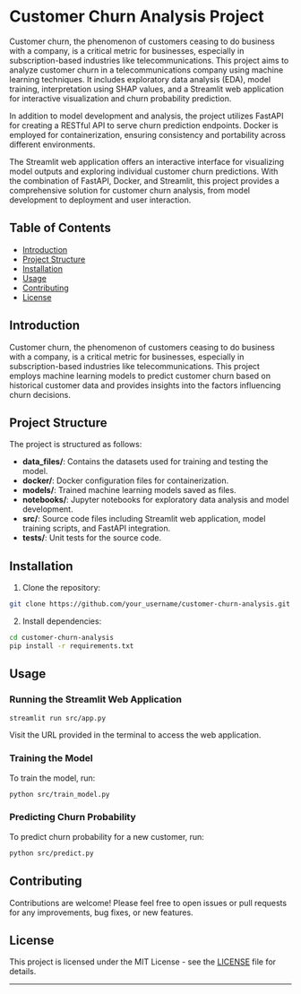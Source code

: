 

# Customer Churn Analysis Project

Customer churn, the phenomenon of customers ceasing to do business with a company, is a critical metric for businesses, especially in subscription-based industries like telecommunications. This project aims to analyze customer churn in a telecommunications company using machine learning techniques. It includes exploratory data analysis (EDA), model training, interpretation using SHAP values, and a Streamlit web application for interactive visualization and churn probability prediction.

In addition to model development and analysis, the project utilizes FastAPI for creating a RESTful API to serve churn prediction endpoints. Docker is employed for containerization, ensuring consistency and portability across different environments.

The Streamlit web application offers an interactive interface for visualizing model outputs and exploring individual customer churn predictions. With the combination of FastAPI, Docker, and Streamlit, this project provides a comprehensive solution for customer churn analysis, from model development to deployment and user interaction.


## Table of Contents

- [Introduction](#introduction)
- [Project Structure](#project-structure)
- [Installation](#installation)
- [Usage](#usage)
- [Contributing](#contributing)
- [License](#license)

## Introduction

Customer churn, the phenomenon of customers ceasing to do business with a company, is a critical metric for businesses, especially in subscription-based industries like telecommunications. This project employs machine learning models to predict customer churn based on historical customer data and provides insights into the factors influencing churn decisions.

## Project Structure

The project is structured as follows:

- **data_files/**: Contains the datasets used for training and testing the model.
- **docker/**: Docker configuration files for containerization.
- **models/**: Trained machine learning models saved as files.
- **notebooks/**: Jupyter notebooks for exploratory data analysis and model development.
- **src/**: Source code files including Streamlit web application, model training scripts, and FastAPI integration.
- **tests/**: Unit tests for the source code.

## Installation

1. Clone the repository:

```bash
git clone https://github.com/your_username/customer-churn-analysis.git
```

2. Install dependencies:

```bash
cd customer-churn-analysis
pip install -r requirements.txt
```

## Usage

### Running the Streamlit Web Application

```bash
streamlit run src/app.py
```

Visit the URL provided in the terminal to access the web application.

### Training the Model

To train the model, run:

```bash
python src/train_model.py
```

### Predicting Churn Probability

To predict churn probability for a new customer, run:

```bash
python src/predict.py
```

## Contributing

Contributions are welcome! Please feel free to open issues or pull requests for any improvements, bug fixes, or new features.

## License

This project is licensed under the MIT License - see the [LICENSE](LICENSE) file for details.

---

